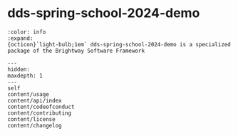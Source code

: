# dds-spring-school-2024-demo

```{button-link} https://docs.brightway.dev
:color: info
:expand:
{octicon}`light-bulb;1em` dds-spring-school-2024-demo is a specialized package of the Brightway Software Framework
```

```{toctree}
---
hidden:
maxdepth: 1
---
self
content/usage
content/api/index
content/codeofconduct
content/contributing
content/license
content/changelog
```
